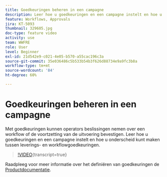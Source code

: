 ```yaml
---
title: Goedkeuringen beheren in een campagne
description: Leer hoe u goedkeuringen en een campagne instelt en hoe u onderscheid kunt maken tussen leverings- en workflowgoedkeuringen.
feature: Workflows, Approvals
jira: KT-5093
thumbnail: 329605.jpg
doc-type: feature video
activity: use
team: WWFRE
role: User
level: Beginner
exl-id: 21d542e9-c021-4e05-b570-a55cac196c3a
source-git-commit: 35e036486c5b533b54b3f626d88734e9a9fc3b8a
workflow-type: tm+mt
source-wordcount: '84'
ht-degree: 60%

---
```


# Goedkeuringen beheren in een campagne

Met goedkeuringen kunnen operators beslissingen nemen over een workflow of de voortzetting van de uitvoering bevestigen.
Leer hoe u goedkeuringen en een campagne instelt en hoe u onderscheid kunt maken tussen leverings- en workflowgoedkeuringen.

>[!VIDEO](https://video.tv.adobe.com/v/329605?quality=12&learn=on){transcript=true}

Raadpleeg voor meer informatie over het definiëren van goedkeuringen de [Productdocumentatie](https://experienceleague.adobe.com/docs/campaign-classic/using/automating-with-workflows/executing-a-workflow/defining-approvals.html?lang=en#sending-emails).
